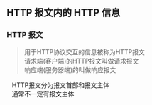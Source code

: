 ## HTTP 报文内的 HTTP 信息
### HTTP 报文
> 用于HTTP协议交互的信息被称为HTTP报文    
> 请求端(客户端)的HTTP报文叫做请求报文    
> 响应端(服务器端)的叫做响应报文

    HTTP报文分为报文首部和报文主体    
    通常不一定有报文主体

